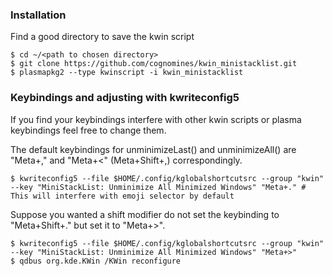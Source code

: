 ### Installation

Find a good directory to save the kwin script

```
$ cd ~/<path to chosen directory>
$ git clone https://github.com/cognomines/kwin_ministacklist.git
$ plasmapkg2 --type kwinscript -i kwin_ministacklist
```


### Keybindings and adjusting with kwriteconfig5

If you find your keybindings interfere with other kwin scripts or 
plasma keybindings feel free to change them.

The default keybindings for unminimizeLast() and unminimizeAll() are
"Meta+," and "Meta+<" (Meta+Shift+,) correspondingly.

```
$ kwriteconfig5 --file $HOME/.config/kglobalshortcutsrc --group "kwin" --key "MiniStackList: Unminimize All Minimized Windows" "Meta+." # This will interfere with emoji selector by default
```

Suppose you wanted a shift modifier do not set the keybinding to "Meta+Shift+." but set it to "Meta+>". 

```
$ kwriteconfig5 --file $HOME/.config/kglobalshortcutsrc --group "kwin" --key "MiniStackList: Unminimize All Minimized Windows" "Meta+>"
$ qdbus org.kde.KWin /KWin reconfigure
```

